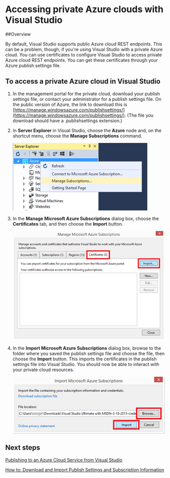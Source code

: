 <properties 
   pageTitle="Accessing private Azure clouds with Visual Studio"
   description="Learn how to access private cloud resources by using Visual Studio."
   services="visual-studio-online"
   documentationCenter="na"
   authors="TomArcher"
   manager="douge"
   editor="" />
<tags 
   ms.service="multiple"
   ms.devlang="dotnet"
   ms.topic="article"
   ms.tgt_pltfrm="na"
   ms.workload="multiple"
   ms.date="08/13/2015"
   ms.author="tarcher" />

# Accessing private Azure clouds with Visual Studio

##Overview

By default, Visual Studio supports public Azure cloud REST endpoints. This can be a problem, though, if you're using Visual Studio with a private Azure cloud. You can use certificates to configure Visual Studio to access private Azure cloud REST endpoints. You can get these certificates through your Azure publish settings file.

## To access a private Azure cloud in Visual Studio

1. In the management portal for the private cloud, download your publish settings file, or contact your administrator for a publish settings file. On the public version of Azure, the link to download this is [https://manage.windowsazure.com/publishsettings/](https://manage.windowsazure.com/publishsettings/). (The file you download should have a .publishsettings extension.)

1. In **Server Explorer** in Visual Studio, choose the **Azure** node and, on the shortcut menu, choose the **Manage Subscriptions** command.

    ![Manage subscriptions command](./media/vs-azure-tools-access-private-azure-clouds-with-visual-studio/IC790778.png)

1. In the **Manage Microsoft Azure Subscriptions** dialog box, choose the **Certificates** tab, and then choose the **Import** button.

    ![Importing Azure certificates](./media/vs-azure-tools-access-private-azure-clouds-with-visual-studio/IC790779.png)

1. In the **Import Microsoft Azure Subscriptions** dialog box, browse to the folder where you saved the publish settings file and choose the file, then choose the **Import** button. This imports the certificates in the publish settings file into Visual Studio. You should now be able to interact with your private cloud resources.

    ![Importing publish settings](./media/vs-azure-tools-access-private-azure-clouds-with-visual-studio/IC790780.png)

## Next steps

[Publishing to an Azure Cloud Service from Visual Studio](https://msdn.microsoft.com/library/azure/ee460772.aspx)

[How to: Download and Import Publish Settings and Subscription Information](https://msdn.microsoft.com/library/dn385850(v=nav.70).aspx)



